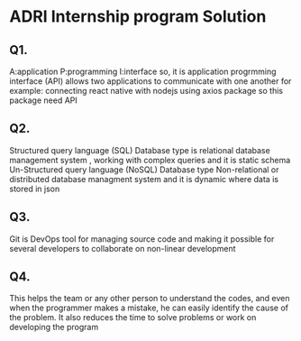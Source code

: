 # ADRI Internship program Solution

## Q1.

A:application
P:programming
I:interface
so, it is application progrmming interface (API) allows two applications to communicate with one another for example: connecting react native with nodejs using axios package so this package need API

## Q2.

Structured query language (SQL) Database type is relational database management system , working with complex queries and it is static schema
Un-Structured query language (NoSQL) Database type Non-relational or distributed database managment system and it is dynamic where data is stored in json

## Q3.

Git is DevOps tool for managing source code and making it possible for several developers to collaborate on non-linear development

## Q4.

This helps the team or any other person to understand the codes, and even when the programmer makes a mistake, he can easily identify the cause of the problem. It also reduces the time to solve problems or work on developing the program
